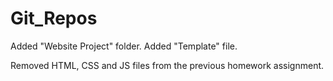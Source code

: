 # Git_Repos

Added "Website Project" folder.
Added "Template" file.

Removed HTML, CSS and JS files from the previous homework assignment.
